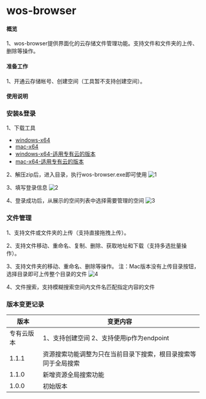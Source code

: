 # wos-browser

#### 概览
1、wos-browser提供界面化的云存储文件管理功能。支持文件和文件夹的上传、删除等操作。

#### 准备工作
1、开通云存储帐号、创建空间（工具暂不支持创建空间）。

#### 使用说明
### 安装&登录
1、下载工具
* [windows-x64](http://wcsd.chinanetcenter.com/tool/wos-browser-1.1.1-win32-x64.zip)
* [mac-x64](http://wcsd.chinanetcenter.com/tool/wos-browser-1.1.1-darwin-x64.zip)
* [windows-x64-适用专有云的版本](http://wcsd.chinanetcenter.com/tool/wos-browser-1.1.2-pc-win32-x64.zip)
* [mac-x64-适用专有云的版本](http://wcsd.chinanetcenter.com/tool/wos-browser-1.1.2-pc-darwin-x64.zip)

2、解压zip后，进入目录，执行wos-browser.exe即可使用
![1](http://wcsd.chinanetcenter.com/guide-wos-browser-pics/1.png)  

3、填写登录信息
![2](http://wcsd.chinanetcenter.com/guide-wos-browser-pics/22.png)  

4、登录成功后，从展示的空间列表中选择需要管理的空间
![3](http://wcsd.chinanetcenter.com/guide-wos-browser-pics/3.png)  


### 文件管理
1、支持文件或文件夹的上传（支持直接拖拽上传）。

2、支持文件移动、重命名、复制、删除、获取地址和下载（支持多选批量操作）。

3、支持文件夹的移动、重命名、删除等操作。
注：Mac版本没有上传目录按钮，选择目录即可上传整个目录的文件
![4](http://wcsd.chinanetcenter.com/guide-wos-browser-pics/4.png)  

4、文件搜索，支持模糊搜索空间内文件名匹配指定内容的文件

### 版本变更记录
|  版本   | 变更内容  |
|  ----  | ----  |
| 专有云版本 | 1、支持创建空间 2、支持使用ip作为endpoint|
| 1.1.1 | 资源搜索功能调整为只在当前目录下搜索，根目录搜索等同于全局搜索|
| 1.1.0 | 新增资源全局搜索功能|
| 1.0.0 | 初始版本|
